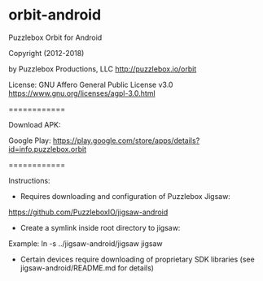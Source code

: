 orbit-android
============


Puzzlebox Orbit for Android


Copyright (2012-2018)

by Puzzlebox Productions, LLC
http://puzzlebox.io/orbit


License: GNU Affero General Public License v3.0
https://www.gnu.org/licenses/agpl-3.0.html


============

Download APK:

Google Play: https://play.google.com/store/apps/details?id=info.puzzlebox.orbit


============

Instructions:

- Requires downloading and configuration of Puzzlebox Jigsaw:

https://github.com/PuzzleboxIO/jigsaw-android

- Create a symlink inside root directory to jigsaw:

Example: ln -s ../jigsaw-android/jigsaw jigsaw

- Certain devices require downloading of proprietary SDK libraries
  (see jigsaw-android/README.md for details)
